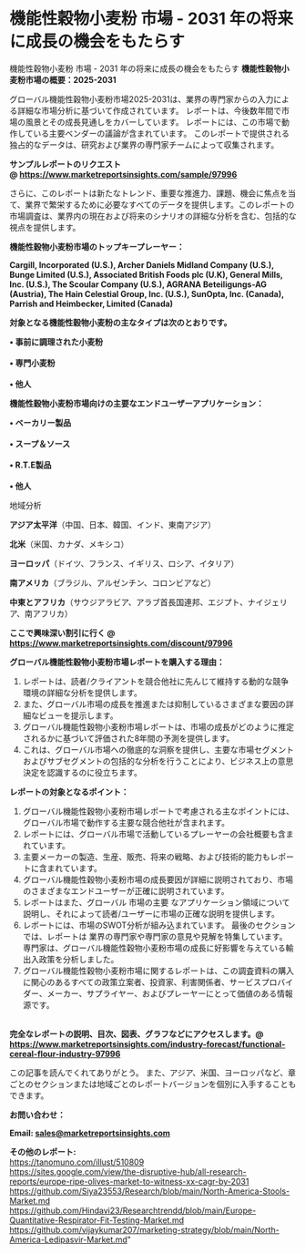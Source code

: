 # 機能性穀物小麦粉 市場 - 2031 年の将来に成長の機会をもたらす
 機能性穀物小麦粉 市場 - 2031 年の将来に成長の機会をもたらす
<strong><b>機能性穀物小麦粉市場の概要：2025-2031</b></strong>

グローバル機能性穀物小麦粉市場2025-2031は、業界の専門家からの入力による詳細な市場分析に基づいて作成されています。 レポートは、今後数年間で市場の風景とその成長見通しをカバーしています。 レポートには、この市場で動作している主要ベンダーの議論が含まれています。 このレポートで提供される独占的なデータは、研究および業界の専門家チームによって収集されます。

<strong>サンプルレポートのリクエスト @ <a href=https://www.marketreportsinsights.com/sample/97996>https://www.marketreportsinsights.com/sample/97996</a></strong>

さらに、このレポートは新たなトレンド、重要な推進力、課題、機会に焦点を当て、業界で繁栄するために必要なすべてのデータを提供します。このレポートの市場調査は、業界内の現在および将来のシナリオの詳細な分析を含む、包括的な視点を提供します。

<strong>機能性穀物小麦粉市場のトップキープレーヤー：</strong>

<strong>Cargill, Incorporated (U.S.), Archer Daniels Midland Company (U.S.), Bunge Limited (U.S.), Associated British Foods plc (U.K), General Mills, Inc. (U.S.), The Scoular Company (U.S.), AGRANA Beteiligungs-AG (Austria), The Hain Celestial Group, Inc. (U.S.), SunOpta, Inc. (Canada), Parrish and Heimbecker, Limited (Canada)</strong>

<strong><b>対象となる機能性穀物小麦粉の主なタイプは次のとおりです。</b></strong>

<strong>• 事前に調理された小麦粉<br><br>• 専門小麦粉<br><br>• 他人</strong>

<strong><b>機能性穀物小麦粉市場向けの主要なエンドユーザーアプリケーション：</b></strong>

<strong>• ベーカリー製品<br><br>• スープ＆ソース<br><br>• R.T.E製品<br><br>• 他人</strong>

 地域分析

<strong><b>アジア太平洋</b></strong>（中国、日本、韓国、インド、東南アジア）

<strong><b>北米</b></strong>（米国、カナダ、メキシコ）

<strong><b>ヨーロッパ</b></strong>（ドイツ、フランス、イギリス、ロシア、イタリア）

<strong><b>南アメリカ</b></strong>（ブラジル、アルゼンチン、コロンビアなど）

<strong><b>中東とアフリカ</b></strong>（サウジアラビア、アラブ首長国連邦、エジプト、ナイジェリア、南アフリカ）

<strong>ここで興味深い割引に行く @ <a href=https://www.marketreportsinsights.com/discount/97996>https://www.marketreportsinsights.com/discount/97996</a></strong>

<strong><b>グローバル機能性穀物小麦粉市場レポートを購入する理由：</b></strong>
<ol>
  <li>レポートは、読者/クライアントを競合他社に先んじて維持する動的な競争環境の詳細な分析を提供します。</li>
  <li>また、グローバル市場の成長を推進または抑制しているさまざまな要因の詳細なビューを提示します。</li>
  <li>グローバル機能性穀物小麦粉市場レポートは、市場の成長がどのように推定されるかに基づいて評価された8年間の予測を提供します。</li>
  <li>これは、グローバル市場への徹底的な洞察を提供し、主要な市場セグメントおよびサブセグメントの包括的な分析を行うことにより、ビジネス上の意思決定を認識するのに役立ちます。</li>
</ol>
<strong><b>レポートの対象となるポイント：</b></strong>
<ol>
  <li>グローバル機能性穀物小麦粉市場レポートで考慮される主なポイントには、グローバル市場で動作する主要な競合他社が含まれます。</li>
  <li>レポートには、グローバル市場で活動しているプレーヤーの会社概要も含まれています。</li>
  <li>主要メーカーの製造、生産、販売、将来の戦略、および技術的能力もレポートに含まれています。</li>
  <li>グローバル機能性穀物小麦粉市場の成長要因が詳細に説明されており、市場のさまざまなエンドユーザーが正確に説明されています。</li>
  <li>レポートはまた、グローバル 市場の主要 なアプリケーション領域について説明し、それによって読者/ユーザーに市場の正確な説明を提供します。</li>
  <li>レポートには、市場のSWOT分析が組み込まれています。 最後のセクションでは、レポートは 業界の専門家や専門家の意見や見解を特集しています。 専門家は、グローバル機能性穀物小麦粉市場の成長に好影響を与えている輸出入政策を分析しました。</li>
  <li>グローバル機能性穀物小麦粉市場に関するレポートは、この調査資料の購入に関心のあるすべての政策立案者、投資家、利害関係者、サービスプロバイダー、メーカー、サプライヤー、およびプレーヤーにとって価値のある情報源です。</li>
</ol><br>
<strong>完全なレポートの説明、目次、図表、グラフなどにアクセスします。@ <a href=https://www.marketreportsinsights.com/industry-forecast/functional-cereal-flour-industry-97996>https://www.marketreportsinsights.com/industry-forecast/functional-cereal-flour-industry-97996</a></strong>

この記事を読んでくれてありがとう。 また、アジア、米国、ヨーロッパなど、章ごとのセクションまたは地域ごとのレポートバージョンを個別に入手することもできます。

<strong><b>お問い合わせ：</b></strong>

<strong>Email: </strong><a href=mailto:sales@marketreportsinsights.com><strong>sales@marketreportsinsights.com</strong></a>

<strong>その他のレポート:</strong>
<br>
<a href=https://tanomuno.com/illust/510809>https://tanomuno.com/illust/510809</a>
<br>
<a href=https://sites.google.com/view/the-disruptive-hub/all-research-reports/europe-ripe-olives-market-to-witness-xx-cagr-by-2031>https://sites.google.com/view/the-disruptive-hub/all-research-reports/europe-ripe-olives-market-to-witness-xx-cagr-by-2031</a>
<br>
<a href=https://github.com/Siya23553/Research/blob/main/North-America-Stools-Market.md>https://github.com/Siya23553/Research/blob/main/North-America-Stools-Market.md</a>
<br>
<a href=https://github.com/Hindavi23/Researchtrendd/blob/main/Europe-Quantitative-Respirator-Fit-Testing-Market.md>https://github.com/Hindavi23/Researchtrendd/blob/main/Europe-Quantitative-Respirator-Fit-Testing-Market.md</a>
<br>
<a href=https://github.com/vijaykumar207/marketing-strategy/blob/main/North-America-Ledipasvir-Market.md>https://github.com/vijaykumar207/marketing-strategy/blob/main/North-America-Ledipasvir-Market.md</a>"

